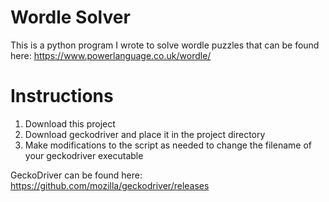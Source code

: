 # Wordle Solver
This is a python program I wrote to solve wordle puzzles that can be found here: https://www.powerlanguage.co.uk/wordle/

# Instructions
1. Download this project
2. Download geckodriver and place it in the project directory
3. Make modifications to the script as needed to change the filename of your geckodriver executable

GeckoDriver can be found here:
https://github.com/mozilla/geckodriver/releases

